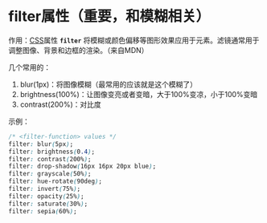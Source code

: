 # filter属性（重要，和模糊相关）

作用：[CSS](https://developer.mozilla.org/zh-CN/docs/Web/CSS)属性 **`filter`** 将模糊或颜色偏移等图形效果应用于元素。滤镜通常用于调整图像、背景和边框的渲染。（来自MDN）



几个常用的：

1. blur(1px)：将图像模糊（最常用的应该就是这个模糊了）
2. brightness(100%)：让图像变亮或者变暗，大于100%变凉，小于100%变暗
3. contrast(200%)：对比度



示例：

```css
/* <filter-function> values */
filter: blur(5px);
filter: brightness(0.4);
filter: contrast(200%);
filter: drop-shadow(16px 16px 20px blue);
filter: grayscale(50%);
filter: hue-rotate(90deg);
filter: invert(75%);
filter: opacity(25%);
filter: saturate(30%);
filter: sepia(60%);
```

